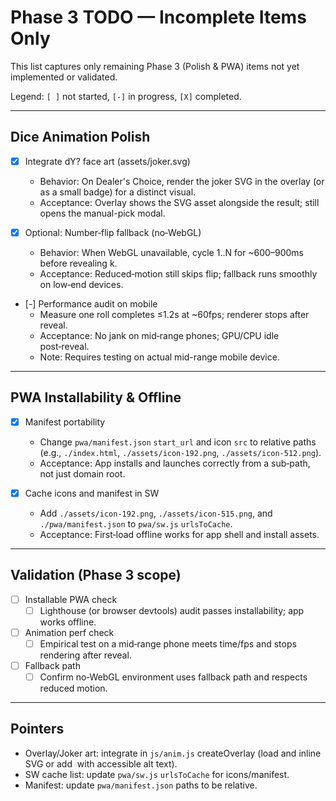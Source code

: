 # Phase 3 TODO — Incomplete Items Only

This list captures only remaining Phase 3 (Polish & PWA) items not yet implemented or validated.

Legend: `[ ]` not started, `[-]` in progress, `[X]` completed.

---

## Dice Animation Polish

- [X] Integrate dY? face art (assets/joker.svg)
  - Behavior: On Dealer's Choice, render the joker SVG in the overlay (or as a small badge) for a distinct visual.
  - Acceptance: Overlay shows the SVG asset alongside the result; still opens the manual-pick modal.

- [X] Optional: Number‑flip fallback (no‑WebGL)
  - Behavior: When WebGL unavailable, cycle 1..N for ~600–900ms before revealing k.
  - Acceptance: Reduced‑motion still skips flip; fallback runs smoothly on low‑end devices.

- [-] Performance audit on mobile
  - Measure one roll completes ≤1.2s at ~60fps; renderer stops after reveal.
  - Acceptance: No jank on mid‑range phones; GPU/CPU idle post‑reveal.
  - Note: Requires testing on actual mid-range mobile device.

---

## PWA Installability & Offline

- [X] Manifest portability
  - Change `pwa/manifest.json` `start_url` and icon `src` to relative paths (e.g., `./index.html`, `./assets/icon-192.png`, `./assets/icon-512.png`).
  - Acceptance: App installs and launches correctly from a sub‑path, not just domain root.

- [X] Cache icons and manifest in SW
  - Add `./assets/icon-192.png`, `./assets/icon-515.png`, and `./pwa/manifest.json` to `pwa/sw.js` `urlsToCache`.
  - Acceptance: First‑load offline works for app shell and install assets.

---

## Validation (Phase 3 scope)

- [ ] Installable PWA check
  - [ ] Lighthouse (or browser devtools) audit passes installability; app works offline.
- [ ] Animation perf check
  - [ ] Empirical test on a mid‑range phone meets time/fps and stops rendering after reveal.
- [ ] Fallback path
  - [ ] Confirm no‑WebGL environment uses fallback path and respects reduced motion.

---

## Pointers

- Overlay/Joker art: integrate in `js/anim.js` createOverlay (load and inline SVG or add <img> with accessible alt text).
- SW cache list: update `pwa/sw.js` `urlsToCache` for icons/manifest.
- Manifest: update `pwa/manifest.json` paths to be relative.

